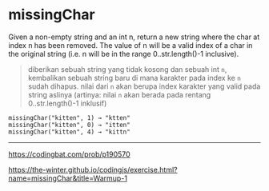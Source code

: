 # missingChar

Given a non-empty string and an int n, return a new string where the char at index n has been removed. The value of n will be a valid index of a char in the original string (i.e. n will be in the range 0..str.length()-1 inclusive).

> diberikan sebuah string yang tidak kosong dan sebuah int `n`, kembalikan sebuah string baru di mana karakter pada index ke `n` sudah dihapus. nilai dari `n` akan berupa index karakter yang valid pada string aslinya (artinya: nilai `n` akan berada pada rentang 0..str.length()-1 inklusif)

```
missingChar("kitten", 1) → "ktten"
missingChar("kitten", 0) → "itten"
missingChar("kitten", 4) → "kittn"
```

---

https://codingbat.com/prob/p190570

https://the-winter.github.io/codingjs/exercise.html?name=missingChar&title=Warmup-1
